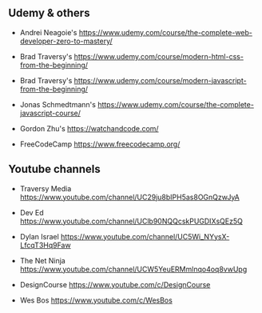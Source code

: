 ## Udemy & others

* Andrei Neagoie's
https://www.udemy.com/course/the-complete-web-developer-zero-to-mastery/

* Brad Traversy's
https://www.udemy.com/course/modern-html-css-from-the-beginning/

* Brad Traversy's
https://www.udemy.com/course/modern-javascript-from-the-beginning/

* Jonas Schmedtmann's
https://www.udemy.com/course/the-complete-javascript-course/

* Gordon Zhu's
https://watchandcode.com/

* FreeCodeCamp
https://www.freecodecamp.org/

## Youtube channels

* Traversy Media
https://www.youtube.com/channel/UC29ju8bIPH5as8OGnQzwJyA

* Dev Ed
https://www.youtube.com/channel/UClb90NQQcskPUGDIXsQEz5Q

* Dylan Israel
https://www.youtube.com/channel/UC5Wi_NYysX-LfcqT3Hq9Faw

* The Net Ninja
https://www.youtube.com/channel/UCW5YeuERMmlnqo4oq8vwUpg

* DesignCourse
https://www.youtube.com/c/DesignCourse

* Wes Bos
https://www.youtube.com/c/WesBos